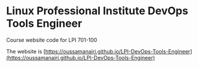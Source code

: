 # Linux Professional Institute DevOps Tools Engineer
Course website code for LPI 701-100

The website is [https://oussamanairi.github.io/LPI-DevOps-Tools-Engineer](https://oussamanairi.github.io/LPI-DevOps-Tools-Engineer)

